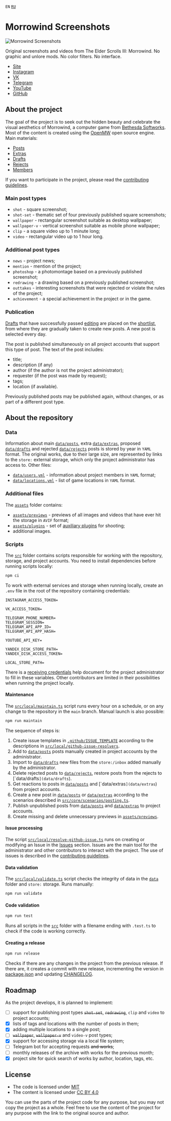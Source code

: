 `EN` [`RU`](README.ru.md)

# Morrowind Screenshots

![Morrowind Screenshots](assets/icon.png)

Original screenshots and videos from The Elder Scrolls III: Morrowind. No graphic and unlore mods. No color filters. No
interface.

- [Site](https://mwscr.dehero.site)
- [Instagram](https://instagram.com/mwscr/)
- [VK](https://vk.com/mwscr)
- [Telegram](https://t.me/mwscr)
- [YouTube](https://www.youtube.com/@mwscr)
- [GitHub](https://github.com/dehero/mwscr)

## About the project

The goal of the project is to seek out the hidden beauty and celebrate the visual aesthetics of Morrowind, a computer
game from [Bethesda Softworks](https://elderscrolls.bethesda.net/en/morrowind). Most of the content is created using the
[OpenMW](https://openmw.org/) open source engine. Main materials:

- [Posts](https://mwscr.dehero.site/posts/)
- [Extras](https://mwscr.dehero.site/extras/)
- [Drafts](https://mwscr.dehero.site/drafts/)
- [Rejects](https://mwscr.dehero.site/rejects/)
- [Members](https://mwscr.dehero.site/users/)

If you want to participate in the project, please read the [contributing guidelines](CONTRIBUTING.md).

### Main post types

- `shot` - square screenshot;
- `shot-set` - thematic set of four previously published square screenshots;
- `wallpaper` - rectangular screenshot suitable as desktop wallpaper;
- `wallpaper-v` - vertical screenshot suitable as mobile phone wallpaper;
- `clip` - a square video up to 1 minute long;
- `video` - rectangular video up to 1 hour long.

### Additional post types

- `news` - project news;
- `mention` - mention of the project;
- `photoshop` - a photomontage based on a previously published screenshot;
- `redrawing` - a drawing based on a previously published screenshot;
- `outtakes` - interesting screenshots that were rejected or violate the rules of the project;
- `achievement` - a special achievement in the project or in the game.

### Publication

[Drafts](https://mwscr.dehero.site/drafts/) that have successfully passed [editing](CONTRIBUTING.md#editing) are placed
on the [shortlist](https://mwscr.dehero.site/drafts/?publishable=true), from where they are gradually taken to create
new posts. A new post is selected every day.

The post is published simultaneously on all project accounts that support this type of post. The text of the post
includes:

- title;
- description (if any)
- author (if the author is not the project administrator);
- requester (if the post was made by request);
- tags;
- location (if available).

Previously published posts may be published again, without changes, or as part of a different post type.

## About the repository

### Data

Information about main [`data/posts`](data/posts), extra [`data/extras`](data/extras), proposed
[`data/drafts`](data/drafts) and rejected [`data/rejects`](data/rejects) posts is stored by year in `YAML` format. The
original works, due to their large size, are represented by links to the `store:` external storage, which only the
project administrator has access to. Other files:

- [`data/users.yml`](data/users.yml) - information about project members in `YAML` format;
- [`data/locations.yml`](data/locations.yml) - list of game locations in `YAML` format.

### Additional files

The [`assets`](assets) folder contains:

- [`assets/previews`](assets/previews) - previews of all images and videos that have ever hit the storage in `AVIF`
  format;
- [`assets/plugins`](assets/plugins) - set of [auxiliary plugins](CONTRIBUTING.md#auxiliary-plugins) for shooting;
- additional images.

### Scripts

The [`src`](src) folder contains scripts responsible for working with the repository, storage, and project accounts. You
need to install dependencies before running scripts locally:

```bash
npm ci
```

To work with external services and storage when running locally, create an `.env` file in the root of the repository
containing credentials:

```env
INSTAGRAM_ACCESS_TOKEN=

VK_ACCESS_TOKEN=

TELEGRAM_PHONE_NUMBER=
TELEGRAM_SESSION=
TELEGRAM_API_APP_ID=
TELEGRAM_API_APP_HASH=

YOUTUBE_API_KEY=

YANDEX_DISK_STORE_PATH=
YANDEX_DISK_ACCESS_TOKEN=

LOCAL_STORE_PATH=
```

There is a [receiving credentials](CREDENTIALS.md) help document for the project administrator to fill in these
variables. Other contributors are limited in their possibilities when running the project locally.

#### Maintenance

The [`src/local/maintain.ts`](src/local/maintain.ts) script runs every hour on a schedule, or on any change to the
repository in the `main` branch. Manual launch is also possible:

```bash
npm run maintain
```

The sequence of steps is:

1. Create issue templates in [`.github/ISSUE_TEMPLATE`](.github/ISSUE_TEMPLATE) according to the descriptions in
   [`src/local/github-issue-resolvers`](src/local/github-issue-resolvers).
2. Add to [`data/posts`](data/posts) posts manually created in project accounts by the administrator.
3. Import to [`data/drafts`](data/drafts) new files from the `store:/inbox` added manually by the administrator.
4. Delete rejected posts to [`data/rejects`](data/rejects`), restore posts from the rejects to
   [`data/drafts`](data/drafts`).
5. Get reactions to posts in [`data/posts`](data/posts`) and [`data/extras`](data/extras`) from project accounts.
6. Create a new post in [`data/posts`](data/posts) or [`data/extras`](data/extras) according to the scenarios described
   in [`src/core/scenarios/posting.ts`](src/core/scenarios/posting.ts).
7. Publish unpublished posts from [`data/posts`](data/posts) and [`data/extras`](data/extras) to project accounts.
8. Create missing and delete unnecessary previews in [`assets/previews`](assets/previews).

#### Issue processing

The script [`src/local/resolve-github-issue.ts`](src/local/resolve-github-issue.ts) runs on creating or modifying an
Issue in the [Issues](https://github.com/dehero/mwscr/issues) section. Issues are the main tool for the administrator
and other contributors to interact with the project. The use of issues is described in the
[contributing guidelines](CONTRIBUTING.md).

#### Data validation

The [`src/local/validate.ts`](src/local/validate.ts) script checks the integrity of data in the [`data`](data) folder
and `store:` storage. Runs manually:

```bash
npm run validate
```

#### Code validation

```bash
npm run test
```

Runs all scripts in the [`src`](src) folder with a filename ending with `.test.ts` to check if the code is working
correctly.

#### Creating a release

```bash
npm run release
```

Checks if there are any changes in the project from the previous release. If there are, it creates a commit with new
release, incrementing the version in [package.json](package.json) and updating [CHANGELOG](CHANGELOG.md).

## Roadmap

As the project develops, it is planned to implement:

- [ ] support for publishing post types ~~`shot-set`~~, ~~`redrawing`~~, `clip` and `video` to project accounts;
- [x] lists of tags and locations with the number of posts in them;
- [x] adding multiple locations to a single post;
- [ ] ~~`wallpaper`~~, ~~`wallpaper-v`~~ and `video-v` post types;
- [x] support for accessing storage via a local file system;
- [ ] Telegram bot for accepting requests ~~and works~~;
- [ ] monthly releases of the archive with works for the previous month;
- [x] project site for quick search of works by author, location, tags, etc.

## License

- The code is licensed under [MIT](LICENSE-CODE)
- The content is licensed under [CC BY 4.0](LICENSE)

You can use the parts of the project code for any purpose, but you may not copy the project as a whole. Feel free to use
the content of the project for any purpose with the link to the original source and author.

